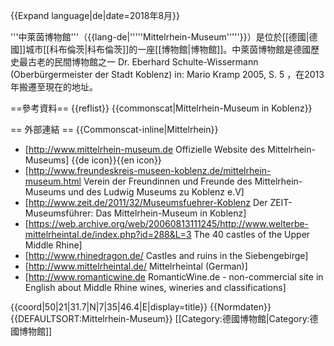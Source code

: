 {{Expand language|de|date=2018年8月}}

'''中萊茵博物館'''（{{lang-de|'''''Mittelrhein-Museum'''''}}）是位於[[德國|德國]]城市[[科布倫茨|科布倫茨]]的一座[[博物館|博物館]]。中萊茵博物館是德國歷史最古老的民間博物館之一<ref> Dr. Eberhard Schulte-Wissermann (Oberbürgermeister der Stadt Koblenz) in: Mario Kramp 2005, S. 5 </ref>，在2013年搬遷至現在的地址。

==參考資料==
{{reflist}}
{{commonscat|Mittelrhein-Museum in Koblenz}}

== 外部連結 ==
{{Commonscat-inline|Mittelrhein}}
* [http://www.mittelrhein-museum.de Offizielle Website des Mittelrhein-Museums] {{de icon}}{{en icon}}
* [http://www.freundeskreis-museen-koblenz.de/mittelrhein-museum.html Verein der Freundinnen und Freunde des Mittelrhein-Museums und des Ludwig Museums zu Koblenz e.V]
* [http://www.zeit.de/2011/32/Museumsfuehrer-Koblenz Der ZEIT-Museumsführer: Das Mittelrhein-Museum in Koblenz]
* [https://web.archive.org/web/20060813111245/http://www.welterbe-mittelrheintal.de/index.php?id=288&L=3 The 40 castles of the Upper Middle Rhine]
* [http://www.rhinedragon.de/ Castles and ruins in the Siebengebirge]
* [http://www.mittelrheintal.de/ Mittelrheintal (German)]
* [http://www.romanticwine.de RomanticWine.de - non-commercial site in English about Middle Rhine wines, wineries and classifications]

{{coord|50|21|31.7|N|7|35|46.4|E|display=title}}
{{Normdaten}}
{{DEFAULTSORT:Mittelrhein-Museum}}
[[Category:德國博物館|Category:德國博物館]]